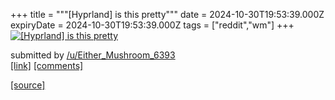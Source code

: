 +++
title = """[Hyprland] is this pretty"""
date = 2024-10-30T19:53:39.000Z
expiryDate = 2024-10-30T19:53:39.000Z
tags = ["reddit","wm"]
+++
[![[Hyprland] is this pretty](https://preview.redd.it/e5ltu9pf7yxd1.png?width=640&crop=smart&auto=webp&s=2eb73c18c8b7682e2e4d56b7bc45b231df5529a9 "[Hyprland] is this pretty")](https://www.reddit.com/r/unixporn/comments/1gfvltc/hyprland_is_this_pretty/)

submitted by [/u/Either\_Mushroom\_6393](https://www.reddit.com/user/Either_Mushroom_6393)  
[\[link\]](https://i.redd.it/e5ltu9pf7yxd1.png) [\[comments\]](https://www.reddit.com/r/unixporn/comments/1gfvltc/hyprland_is_this_pretty/)

[[source]](https://www.reddit.com/r/unixporn/comments/1gfvltc/hyprland_is_this_pretty/)
